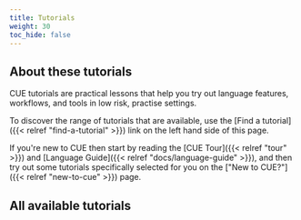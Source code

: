 ```yaml
---
title: Tutorials
weight: 30
toc_hide: false
---
```


## About these tutorials

CUE tutorials are practical lessons that help you try out language features,
workflows, and tools in low risk, practise settings.

To discover the range of tutorials that are available, use the
[Find a tutorial]({{< relref "find-a-tutorial" >}}) link on the left hand side
of this page.

If you're new to CUE then start by reading the
[CUE Tour]({{< relref "tour" >}}) and
[Language Guide]({{< relref "docs/language-guide" >}}), and then try out some
tutorials specifically selected for you on the
["New to CUE?"]({{< relref "new-to-cue" >}}) page.

## All available tutorials
